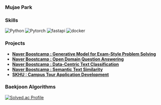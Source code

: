 ### Mujae Park

<h3><b>Skills</b></h3>

![Python](https://img.shields.io/badge/Python-3776AB.svg?&style=for-the-badge&logo=Python&logoColor=white)
![Pytorch](https://img.shields.io/badge/Pytorch-EE4C2C.svg?&style=for-the-badge&logo=Pytorch&logoColor=white)
![fastapi](https://img.shields.io/badge/fastAPI-009688.svg?&style=for-the-badge&logo=fastapi&logoColor=white)
![docker](https://img.shields.io/badge/docker-2496ED.svg?&style=for-the-badge&logo=docker&logoColor=white)
</br>

<h3><b>Projects</b></h3>

- **[Naver Boostcamp : Generative Model for Exam-Style Problem Solving](https://github.com/boostcampaitech7/level2-nlp-generationfornlp-nlp-11-lv3)**
- **[Naver Boostcamp : Open Domain Question Answering](https://github.com/boostcampaitech7/level2-mrc-nlp-05)**
- **[Naver Boostcamp : Data-Centric Text Classification](https://github.com/boostcampaitech7/level2-nlp-datacentric-nlp-05)**
- **[Naver Boostcamp : Semantic Text Similarity](https://github.com/boostcampaitech7/level1-semantictextsimilarity-nlp-05)**  
- **[SKHU : Campus Tour Application Development](https://github.com/SKHU-Adventure)**


<h3><b>Baekjoon Algorithms</b></h3>

[![Solved.ac Profile](http://mazassumnida.wtf/api/v2/generate_badge?boj=phs5145)](https://solved.ac/phs5145/)
</br>

<!--
**Mujae/Mujae** is a ✨ _special_ ✨ repository because its `README.md` (this file) appears on your GitHub profile.

Here are some ideas to get you started:

- 🔭 I’m currently working on ...
- 🌱 I’m currently learning ...
- 👯 I’m looking to collaborate on ...
- 🤔 I’m looking for help with ...
- 💬 Ask me about ...
- 📫 How to reach me: ...
- 😄 Pronouns: ...
- ⚡ Fun fact: ...
-->
